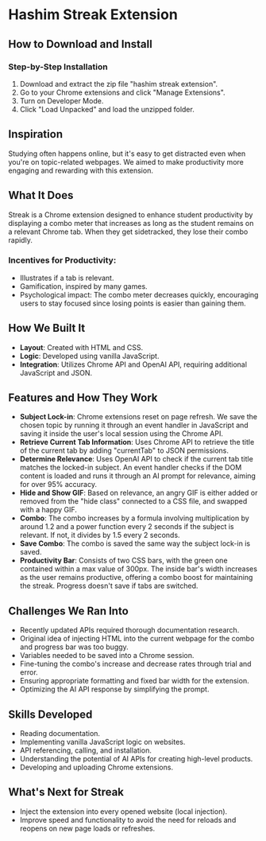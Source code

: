 # Hashim Streak Extension

## How to Download and Install

### Step-by-Step Installation
1. Download and extract the zip file "hashim streak extension".
2. Go to your Chrome extensions and click "Manage Extensions".
3. Turn on Developer Mode.
4. Click "Load Unpacked" and load the unzipped folder.

## Inspiration
Studying often happens online, but it's easy to get distracted even when you're on topic-related webpages. We aimed to make productivity more engaging and rewarding with this extension.

## What It Does
Streak is a Chrome extension designed to enhance student productivity by displaying a combo meter that increases as long as the student remains on a relevant Chrome tab. When they get sidetracked, they lose their combo rapidly.

### Incentives for Productivity:
- Illustrates if a tab is relevant.
- Gamification, inspired by many games.
- Psychological impact: The combo meter decreases quickly, encouraging users to stay focused since losing points is easier than gaining them.

## How We Built It
- **Layout**: Created with HTML and CSS.
- **Logic**: Developed using vanilla JavaScript.
- **Integration**: Utilizes Chrome API and OpenAI API, requiring additional JavaScript and JSON.

## Features and How They Work
- **Subject Lock-in**: Chrome extensions reset on page refresh. We save the chosen topic by running it through an event handler in JavaScript and saving it inside the user's local session using the Chrome API.
- **Retrieve Current Tab Information**: Uses Chrome API to retrieve the title of the current tab by adding "currentTab" to JSON permissions.
- **Determine Relevance**: Uses OpenAI API to check if the current tab title matches the locked-in subject. An event handler checks if the DOM content is loaded and runs it through an AI prompt for relevance, aiming for over 95% accuracy.
- **Hide and Show GIF**: Based on relevance, an angry GIF is either added or removed from the "hide class" connected to a CSS file, and swapped with a happy GIF.
- **Combo**: The combo increases by a formula involving multiplication by around 1.2 and a power function every 2 seconds if the subject is relevant. If not, it divides by 1.5 every 2 seconds.
- **Save Combo**: The combo is saved the same way the subject lock-in is saved.
- **Productivity Bar**: Consists of two CSS bars, with the green one contained within a max value of 300px. The inside bar's width increases as the user remains productive, offering a combo boost for maintaining the streak. Progress doesn't save if tabs are switched.

## Challenges We Ran Into
- Recently updated APIs required thorough documentation research.
- Original idea of injecting HTML into the current webpage for the combo and progress bar was too buggy.
- Variables needed to be saved into a Chrome session.
- Fine-tuning the combo's increase and decrease rates through trial and error.
- Ensuring appropriate formatting and fixed bar width for the extension.
- Optimizing the AI API response by simplifying the prompt.

## Skills Developed
- Reading documentation.
- Implementing vanilla JavaScript logic on websites.
- API referencing, calling, and installation.
- Understanding the potential of AI APIs for creating high-level products.
- Developing and uploading Chrome extensions.

## What's Next for Streak
- Inject the extension into every opened website (local injection).
- Improve speed and functionality to avoid the need for reloads and reopens on new page loads or refreshes.
